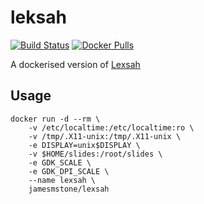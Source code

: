 # leksah
 [![Build Status](https://travis-ci.org/jamesmstone/dockerfiles.svg?branch=master)](https://travis-ci.org/jamesmstone/dockerfiles) [![Docker Pulls](https://img.shields.io/docker/pulls/jamesmstone/leksah.svg?maxAge=2592000)](https://hub.docker.com/r/jamesmstone/leksah/)
 
A dockerised version of [Lexsah](http://leksah.org/)
## Usage
```
docker run -d --rm \
	-v /etc/localtime:/etc/localtime:ro \
	-v /tmp/.X11-unix:/tmp/.X11-unix \
	-e DISPLAY=unix$DISPLAY \
	-v $HOME/slides:/root/slides \
	-e GDK_SCALE \
	-e GDK_DPI_SCALE \
	--name lexsah \
	jamesmstone/lexsah
```
